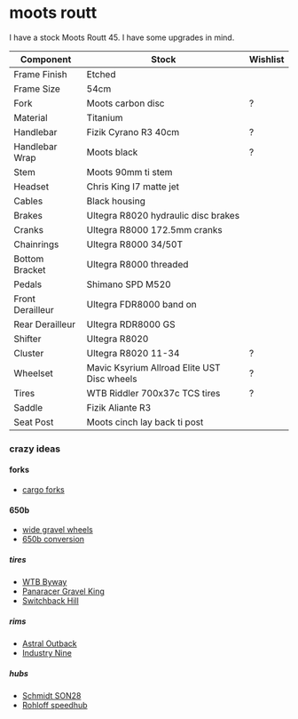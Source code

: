 # moots routt

I have a stock Moots Routt 45.
I have some upgrades in mind.

| Component | Stock | Wishlist |
| --------- | ----- | -------- |
| Frame Finish | Etched | |
| Frame Size | 54cm | |
| Fork | Moots carbon disc | ? |
| Material | Titanium | |
| Handlebar | Fizik Cyrano R3 40cm | ? |
| Handlebar Wrap | Moots black | ? |
| Stem | Moots 90mm ti stem | |
| Headset | Chris King I7 matte jet | |
| Cables | Black housing | |
| Brakes | Ultegra R8020 hydraulic disc brakes | |
| Cranks | Ultegra R8000 172.5mm cranks | |
| Chainrings | Ultegra R8000 34/50T | |
| Bottom Bracket | Ultegra R8000 threaded | |
| Pedals | Shimano SPD M520 | |
| Front Derailleur | Ultegra FDR8000 band on | |
| Rear Derailleur | Ultegra RDR8000 GS | |
| Shifter | Ultegra R8020 | |
| Cluster | Ultegra R8020 11-34 | ? |
| Wheelset | Mavic Ksyrium Allroad Elite UST Disc wheels | ? |
| Tires | WTB Riddler 700x37c TCS tires | ? |
| Saddle | Fizik Aliante R3 | |
| Seat Post | Moots cinch lay back ti post | |

### crazy ideas

#### forks

* [cargo forks](https://bikepacking.com/index/forks-with-bottle-cage-mounts/)

#### 650b

* [wide gravel wheels](https://bikepacking.com/gear/wide-gravel-wheels/)
* [650b conversion](https://bikepacking.com/gear/700c-to-650b/)

##### tires

* [WTB Byway](https://www.wtb.com/products/byway)
* [Panaracer Gravel King](https://www.panaracer.com/lineup/gravel.html)
* [Switchback Hill](https://www.renehersecycles.com/shop/components/tires/650b/650bx48-switchback-hill/)

##### rims

* [Astral Outback](https://astralcycling.com/collections/dirt-rims/products/outback-rim)
* [Industry Nine](https://industrynine.com/wheels/mountain)

##### hubs

* [Schmidt SON28](https://nabendynamo.de/en/products/hub-dynamos/for-thru-axles/)
* [Rohloff speedhub](https://www.rohloff.de/en/products/speedhub)
